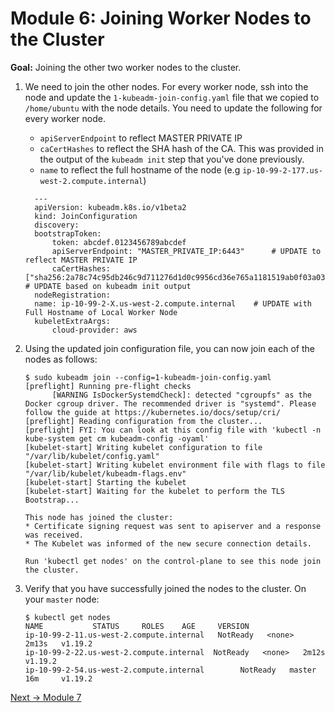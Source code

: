 # Module 6: Joining Worker Nodes to the Cluster

**Goal:** Joining the other two worker nodes to the cluster.

1. We need to join the other nodes. For every worker node, ssh into the node and update the `1-kubeadm-join-config.yaml` file that we copied to `/home/ubuntu` with the node details. You need to update the following for every worker node.

    - `apiServerEndpoint`  to reflect MASTER PRIVATE IP  
    - `caCertHashes` to reflect the SHA hash of the CA. This was provided in the output of the `kubeadm init` step that you've done previously.  
    - `name` to reflect the full hostname of the node (e.g `ip-10-99-2-177.us-west-2.compute.internal`)

    ```
      ---
      apiVersion: kubeadm.k8s.io/v1beta2
      kind: JoinConfiguration
      discovery:
      bootstrapToken:
          token: abcdef.0123456789abcdef                   
          apiServerEndpoint: "MASTER_PRIVATE_IP:6443"      # UPDATE to reflect MASTER PRIVATE IP
          caCertHashes: ["sha256:2a78c74c95db246c9d711276d1d0c9956cd36e765a1181519ab0f03a037488b6"]  # UPDATE based on kubeadm init output
      nodeRegistration:
      name: ip-10-99-2-X.us-west-2.compute.internal    # UPDATE with Full Hostname of Local Worker Node
      kubeletExtraArgs:
          cloud-provider: aws
    ```

2. Using the updated join configuration file, you can now join each of the nodes as follows:

    ```
    $ sudo kubeadm join --config=1-kubeadm-join-config.yaml
    [preflight] Running pre-flight checks
          [WARNING IsDockerSystemdCheck]: detected "cgroupfs" as the Docker cgroup driver. The recommended driver is "systemd". Please follow the guide at https://kubernetes.io/docs/setup/cri/
    [preflight] Reading configuration from the cluster...
    [preflight] FYI: You can look at this config file with 'kubectl -n kube-system get cm kubeadm-config -oyaml'
    [kubelet-start] Writing kubelet configuration to file "/var/lib/kubelet/config.yaml"
    [kubelet-start] Writing kubelet environment file with flags to file "/var/lib/kubelet/kubeadm-flags.env"
    [kubelet-start] Starting the kubelet
    [kubelet-start] Waiting for the kubelet to perform the TLS Bootstrap...

    This node has joined the cluster:
    * Certificate signing request was sent to apiserver and a response was received.
    * The Kubelet was informed of the new secure connection details.

    Run 'kubectl get nodes' on the control-plane to see this node join the cluster.
    ```

3. Verify that you have successfully joined the nodes to the cluster. On your `master` node:

    ```
    $ kubectl get nodes
    NAME           STATUS     ROLES    AGE     VERSION
    ip-10-99-2-11.us-west-2.compute.internal   NotReady   <none>   2m13s   v1.19.2
    ip-10-99-2-22.us-west-2.compute.internal  NotReady   <none>   2m12s   v1.19.2
    ip-10-99-2-54.us-west-2.compute.internal        NotReady   master   16m     v1.19.2
    ```

[Next -> Module 7](./modules/installing-calico.md)
